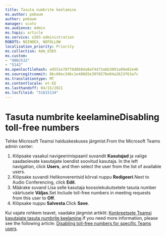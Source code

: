 ```yaml
---
title: Tasuta numbrite keelamine
ms.author: pebaum
author: pebaum
manager: scotv
ms.audience: Admin
ms.topic: article
ms.service: o365-administration
ROBOTS: NOINDEX, NOFOLLOW
localization_priority: Priority
ms.collection: Adm_O365
ms.custom:
- "9002532"
- "5142"
ms.openlocfilehash: e9551e78f78d868da8af4473a6b3091a89e82e4b
ms.sourcegitcommit: 8bc60ec34bc1e40685e3976576e04a2623f63a7c
ms.translationtype: MT
ms.contentlocale: et-EE
ms.lasthandoff: 04/15/2021
ms.locfileid: "51815134"
---
```

# <a name="disabling-toll-free-numbers"></a><span data-ttu-id="f1d45-102">Tasuta numbrite keelamine</span><span class="sxs-lookup"><span data-stu-id="f1d45-102">Disabling toll-free numbers</span></span>

<span data-ttu-id="f1d45-103">Tehke Microsoft Teamsi halduskeskuses järgmist.</span><span class="sxs-lookup"><span data-stu-id="f1d45-103">From the Microsoft Teams admin center:</span></span>

1. <span data-ttu-id="f1d45-104">Klõpsake vasakul navigeerimispaanil suvandit **Kasutajad** ja valige saadaolevate kasutajate loendist soovitud kasutaja. </span><span class="sxs-lookup"><span data-stu-id="f1d45-104">In the left navigation, click **Users**, and then select the user from the list of available users.</span></span>
2. <span data-ttu-id="f1d45-105">Klõpsake suvandi Helikonverentsid kõrval nuppu **Redigeeri**.</span><span class="sxs-lookup"><span data-stu-id="f1d45-105">Next to Audio Conferencing, click **Edit**.</span></span>
3. <span data-ttu-id="f1d45-106">Määrake suvand Lisa selle kasutaja koosolekukutsetele tasuta number väärtusele **Väljas**.</span><span class="sxs-lookup"><span data-stu-id="f1d45-106">Set Include toll-free numbers in meeting requests from this user to **Off**.</span></span>
4. <span data-ttu-id="f1d45-107">Klõpsake nuppu **Salvesta**.</span><span class="sxs-lookup"><span data-stu-id="f1d45-107">Click **Save**.</span></span>

<span data-ttu-id="f1d45-108">Kui vajate rohkem teavet, vaadake järgmist artiklit: [Konkreetsete Teamsi kasutajate tasuta numbrite keelamine](https://docs.microsoft.com/microsoftteams/disabling-toll-free-numbers-for-specific-teams-users).</span><span class="sxs-lookup"><span data-stu-id="f1d45-108">If you need more information, please see the following article: [Disabling toll-free numbers for specific Teams users](https://docs.microsoft.com/microsoftteams/disabling-toll-free-numbers-for-specific-teams-users).</span></span>
